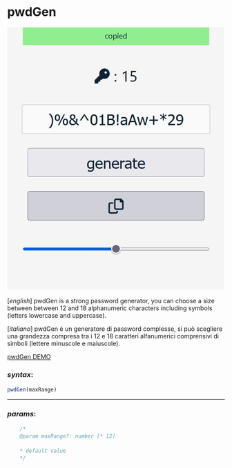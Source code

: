 # pwdGen 

![pwdgen_picture](./readme.jpg)

[*english*]
pwdGen is a strong password generator, you can choose a size between
between 12 and 18 alphanumeric characters including symbols (letters lowercase and uppercase).

[*italiano*]
pwdGen è un generatore di password complesse, si può scegliere una grandezza compresa
tra i 12 e 18 caratteri alfanumerici comprensivi di simboli (lettere minuscole e maiuscole).

[pwdGen DEMO](https://marcellopagano.github.io/pwdGen/)

### *syntax*:
``` javascript
pwdGen(maxRange)
```

---

### *params*:

``` javascript
    /*
    @param maxRange?: number [* 12]

    * default value
    */
```

